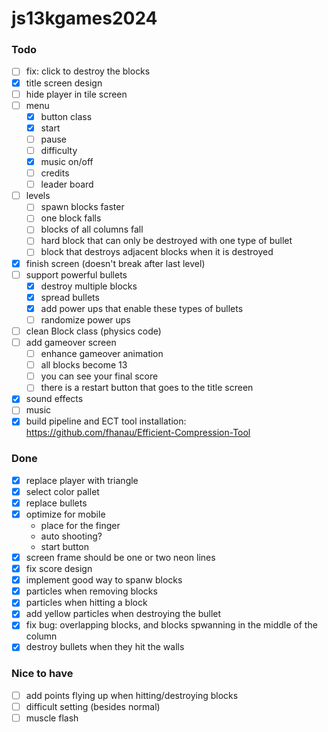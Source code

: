 # js13kgames2024

### Todo

- [ ] fix: click to destroy the blocks
- [x] title screen design
- [ ] hide player in tile screen
- [ ] menu
    - [x] button class
    - [x] start
    - [ ] pause
    - [ ] difficulty 
    - [x] music on/off
    - [ ] credits
    - [ ] leader board
- [ ] levels
    - [ ] spawn blocks faster
    - [ ] one block falls
    - [ ] blocks of all columns fall
    - [ ] hard block that can only be destroyed with one type of bullet
    - [ ] block that destroys adjacent blocks when it is destroyed
- [x] finish screen (doesn't break after last level)
- [ ] support powerful bullets
    - [x] destroy multiple blocks
    - [x] spread bullets
    - [x] add power ups that enable these types of bullets
    - [ ] randomize power ups
- [ ] clean Block class (physics code)
- [ ] add gameover screen
    - [ ] enhance gameover animation
    - [ ] all blocks become 13
    - [ ] you can see your final score
    - [ ] there is a restart button that goes to the title screen
- [x] sound effects
- [ ] music
- [x] build pipeline and ECT tool installation: https://github.com/fhanau/Efficient-Compression-Tool

### Done

- [x] replace player with triangle
- [x] select color pallet
- [x] replace bullets
- [x] optimize for mobile
    - place for the finger
    - auto shooting?
    - start button
- [x] screen frame should be one or two neon lines
- [x] fix score design
- [x] implement good way to spanw blocks
- [x] particles when removing blocks
- [x] particles when hitting a block
- [x] add yellow particles when destroying the bullet
- [x] fix bug: overlapping blocks, and blocks spwanning in the middle of the column
- [x] destroy bullets when they hit the walls

### Nice to have

- [ ] add points flying up when hitting/destroying blocks
- [ ] difficult setting (besides normal)
- [ ] muscle flash